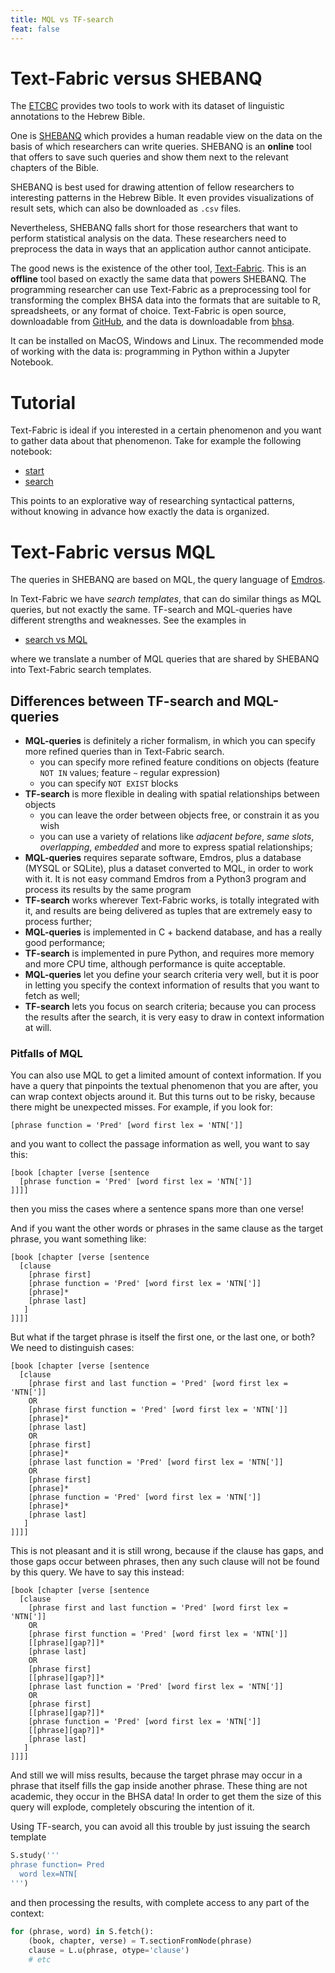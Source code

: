 ```yaml
---
title: MQL vs TF-search
feat: false
---
```


# Text-Fabric versus SHEBANQ

The [ETCBC]({{site.institute}}) provides two tools to work with its dataset of linguistic annotations
to the Hebrew Bible.

One is [SHEBANQ]({{site.shebanq}}) which provides a human readable view on the data on the basis of which researchers
can write queries. SHEBANQ is an **online** tool that offers to save such queries and show them next to the relevant chapters of the Bible.

SHEBANQ is best used for drawing attention of fellow researchers to interesting patterns in the Hebrew Bible.
It even provides visualizations of result sets, which can also be downloaded as `.csv` files.

Nevertheless, SHEBANQ falls short for those researchers that want to perform statistical analysis on the data.
These researchers need to preprocess the data in ways that an application author cannot anticipate.

The good news is the existence of the other tool,
[Text-Fabric]({{site.tfw}}).
This is an **offline** tool based on exactly the same data that powers SHEBANQ.
The programming researcher can use Text-Fabric as a preprocessing tool for transforming the complex BHSA data into the formats that are suitable to
R, spreadsheets, or any format of choice.
Text-Fabric is open source, downloadable from [GitHub]({{site.tf}}),
and the data is downloadable from [bhsa]({{site.repo}}).

It can be installed on MacOS, Windows and Linux.
The recommended mode of working with the data is: programming in Python within a Jupyter Notebook.

# Tutorial

Text-Fabric is ideal if you interested in a certain phenomenon and you want to gather data about that phenomenon.
Take for example the following notebook:

* [start]({{site.repoBase}}/tutorial/start.ipynb)
* [search]({{site.repoBase}}/tutorial/search.ipynb)

This points to an explorative way of researching syntactical patterns, without knowing in advance how exactly
the data is organized.

# Text-Fabric versus MQL

The queries in SHEBANQ are based on MQL, the query language of
[Emdros]({{site.emdros}}).

In Text-Fabric we have *search templates*, that can do similar things as MQL queries, but not exactly the same.
TF-search and MQL-queries have different strengths and weaknesses.
See the examples in 

* [search vs MQL]({{site.repoBase}}/tutorial/searchFromMQL.ipynb)

where we translate a number of MQL queries that are shared by SHEBANQ into Text-Fabric search templates.

## Differences between TF-search and MQL-queries

* **MQL-queries** is definitely a richer formalism, in which you can specify more refined queries than in Text-Fabric search.
  * you can specify more refined feature conditions on objects (feature `NOT IN` values; feature `~` regular expression)
  * you can specify `NOT EXIST` blocks
* **TF-search** is more flexible in dealing with spatial relationships between objects
  * you can leave the order between objects free, or constrain it as you wish
  * you can use a variety of relations like *adjacent before*, *same slots*, *overlapping*, *embedded* and more to express
    spatial relationships;
* **MQL-queries** requires separate software, Emdros, plus a database (MYSQL or SQLite), plus a dataset converted to MQL, in
  order to work with it. It is not easy command Emdros from a Python3 program and process its results by the same program
* **TF-search** works wherever Text-Fabric works, is totally integrated with it, and results are being delivered
  as tuples that are extremely easy to process further;
* **MQL-queries** is implemented in C + backend database, and has a really good performance;
* **TF-search** is implemented in pure Python, and requires more memory and more CPU time, although performance is quite acceptable.
* **MQL-queries** let you define your search criteria very well, but it is poor in letting you specify the context information
  of results that you want to fetch as well;
* **TF-search** lets you focus on search criteria; because you can process the results after the search, it is very easy to
  draw in context information at will.
   
### Pitfalls of MQL

You can also use MQL to get a limited amount of context information.
If you have a query that pinpoints the textual phenomenon that you are after,
you can wrap context objects around it.
But this turns out to be risky, because
there might be unexpected misses.
For example, if you look for: 

```
[phrase function = 'Pred' [word first lex = 'NTN[']]
```

and you want to collect the passage information as well, you want to say this:

```
[book [chapter [verse [sentence
  [phrase function = 'Pred' [word first lex = 'NTN[']]
]]]]
```

then you miss the cases where a sentence spans more than one verse!

And if you want the other words or phrases in the same clause as the target phrase, you want something like:

```
[book [chapter [verse [sentence
  [clause
    [phrase first]
    [phrase function = 'Pred' [word first lex = 'NTN[']]
    [phrase]*
    [phrase last]
   ]
]]]]
```

But what if the target phrase is itself the first one, or the last one, or both?
We need to distinguish cases:

```
[book [chapter [verse [sentence
  [clause
    [phrase first and last function = 'Pred' [word first lex = 'NTN[']]
    OR
    [phrase first function = 'Pred' [word first lex = 'NTN[']]
    [phrase]*
    [phrase last]
    OR
    [phrase first]
    [phrase]*
    [phrase last function = 'Pred' [word first lex = 'NTN[']]
    OR
    [phrase first]
    [phrase]*
    [phrase function = 'Pred' [word first lex = 'NTN[']]
    [phrase]*
    [phrase last]
   ]
]]]]
```

This is not pleasant and it is still wrong, because if the clause has gaps, and those gaps occur between phrases,
then any such clause will not be found by this query.
We have to say this instead:

```
[book [chapter [verse [sentence
  [clause
    [phrase first and last function = 'Pred' [word first lex = 'NTN[']]
    OR
    [phrase first function = 'Pred' [word first lex = 'NTN[']]
    [[phrase][gap?]]*
    [phrase last]
    OR
    [phrase first]
    [[phrase][gap?]]*
    [phrase last function = 'Pred' [word first lex = 'NTN[']]
    OR
    [phrase first]
    [[phrase][gap?]]*
    [phrase function = 'Pred' [word first lex = 'NTN[']]
    [[phrase][gap?]]*
    [phrase last]
   ]
]]]]
```

And still we will miss results, because the target phrase may occur in a phrase that itself fills the gap inside another phrase.
These thing are not academic, they occur in the BHSA data! In order to get them the size of this query will explode,
completely obscuring the intention of it.

Using TF-search, you can avoid all this trouble by just issuing the search template

```python
S.study('''
phrase function= Pred
  word lex=NTN[
''')
```

and then processing the results, with complete access to any part of the context:

```python
for (phrase, word) in S.fetch():
    (book, chapter, verse) = T.sectionFromNode(phrase)
    clause = L.u(phrase, otype='clause')
    # etc
``` 
